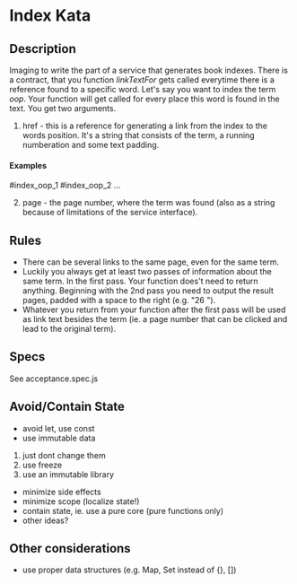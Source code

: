 # Index Kata

## Description
Imaging to write the part of a service that generates book indexes. There is a contract, that you function *linkTextFor* gets called everytime there is a reference found to a specific word. Let's say you want to index the term *oop*. Your function will get called for every place this word is found in the text. You get two arguments.

1. href - this is a reference for generating a link from the index to the words position. It's a string that consists of the term, a running numberation and some text padding. 

#### Examples
 #index_oop_1
 #index_oop_2
...

2. page - the page number, where the term was found (also as a string because of limitations of the service interface).

## Rules

* There can be several links to the same page, even for the same term. 
* Luckily you always get at least two passes of information about the same term. In the first pass. Your function does't need to return anything. Beginning with the 2nd pass you need to output the result pages, padded with a space to the right (e.g. "26 ").
* Whatever you return from your function after the first pass will be used as link text besides the term (ie. a page number that can be clicked and lead to the original term).

## Specs

See acceptance.spec.js


## Avoid/Contain State

* avoid let, use const
* use immutable data
 1. just dont change them
 2. use freeze
 3. use an immutable library
* minimize side effects
* minimize scope (localize state!)
* contain state, ie. use a pure core (pure functions only)
* other ideas?

## Other considerations

* use proper data structures (e.g. Map, Set instead of {}, [])
